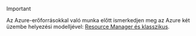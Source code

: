 > [!IMPORTANT]
> Az Azure-erőforrásokkal való munka előtt ismerkedjen meg az Azure két üzembe helyezési modelljével: [Resource Manager és klasszikus](../articles/azure-resource-manager/resource-manager-deployment-model.md).


<!--HONumber=Feb17_HO2-->


